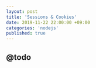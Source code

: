 ```yaml
---
layout: post
title: 'Sessions & Cookies'
date: 2019-11-22 22:00:00 +09:00
categories: 'nodejs'
published: true
---
```


## @todo
